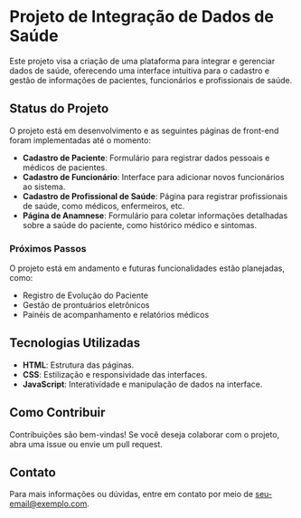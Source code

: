 # Projeto de Integração de Dados de Saúde

Este projeto visa a criação de uma plataforma para integrar e gerenciar dados de saúde, oferecendo uma interface intuitiva para o cadastro e gestão de informações de pacientes, funcionários e profissionais de saúde.

## Status do Projeto

O projeto está em desenvolvimento e as seguintes páginas de front-end foram implementadas até o momento:

- **Cadastro de Paciente**: Formulário para registrar dados pessoais e médicos de pacientes.
- **Cadastro de Funcionário**: Interface para adicionar novos funcionários ao sistema.
- **Cadastro de Profissional de Saúde**: Página para registrar profissionais de saúde, como médicos, enfermeiros, etc.
- **Página de Anamnese**: Formulário para coletar informações detalhadas sobre a saúde do paciente, como histórico médico e sintomas.

### Próximos Passos

O projeto está em andamento e futuras funcionalidades estão planejadas, como:

- Registro de Evolução do Paciente
- Gestão de prontuários eletrônicos
- Painéis de acompanhamento e relatórios médicos

## Tecnologias Utilizadas

- **HTML**: Estrutura das páginas.
- **CSS**: Estilização e responsividade das interfaces.
- **JavaScript**: Interatividade e manipulação de dados na interface.

## Como Contribuir

Contribuições são bem-vindas! Se você deseja colaborar com o projeto, abra uma issue ou envie um pull request.

## Contato

Para mais informações ou dúvidas, entre em contato por meio de [seu-email@exemplo.com](mailto:seu-email@exemplo.com).
